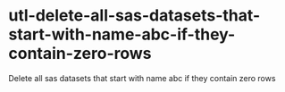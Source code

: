 # utl-delete-all-sas-datasets-that-start-with-name-abc-if-they-contain-zero-rows
Delete all sas datasets that start with name abc  if they contain zero rows
